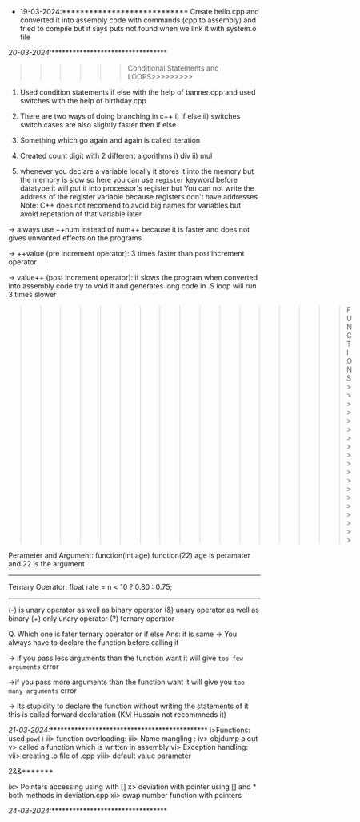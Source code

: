 * 19-03-2024:****************************
 Create hello.cpp and converted it into assembly code with commands (cpp to assembly) and tried to compile but it says puts not found when we link it with system.o file

  
*20-03-2024:********************************** 

>>>>>>Conditional Statements and LOOPS>>>>>>>>>

1. Used condition statements if else with the help of banner.cpp and used switches with the help of birthday.cpp

2. There are two ways of doing branching in c++ i) if else ii) switches
   switch cases are also slightly faster then if else

3. Something which go again and again is called iteration

4. Created count digit with 2 different algorithms i) div ii) mul

5. whenever you declare a variable locally it stores it into the memory but the memory is slow so here you can use `register` keyword before datatype it will put it into processor's register but You can not write the address of the register variable because registers don't have addresses 
Note: C++ does not recomend to avoid big names for variables but avoid repetation of that variable later 

-> always use ++num instead of num++ because it is faster and does not gives unwanted effects on the programs 

->  ++value (pre increment operator): 3 times faster than post increment operator

-> value++ (post increment operator): it slows the program when converted into assembly code try to void it and generates long code in .S  loop will run 3 times slower


>>>>>>>>>>>>>>>>>FUNCTIONS>>>>>>>>>>>>>>>>>>>

Perameter and Argument:
function(int age)
function(22)
age is peramater and 22 is the argument
_________________________________________________

Ternary Operator: 
float rate = n < 10 ? 0.80 : 0.75;

__________________________________________________
(-) is unary operator as well as binary operator
(&) unary operator as well as binary
(+) only unary operator
(?) ternary operator 

Q. Which one is fater ternary operator or if else
Ans:  it is same
-> You always have to declare the function before calling it

-> if you pass less arguments than the function want it will give `too few arguments` error

->if you pass more arguments than the function want it will give you `too many arguments` error


-> its stupidity to declare the function without writing the statements of it this is called forward declaration (KM Hussain not recommneds it)



*21-03-2024:**********************************************
i>Functions: 
used `pow()` 
ii> function overloading:
iii> Name mangling : 
iv> objdump a.out
v> called a function which is written in assembly
vi> Exception handling: 
vii> creating .o file of .cpp
viii> default value parameter

2&&*******

ix> Pointers accessing using with []
x> deviation with pointer using [] and * both methods in deviation.cpp
xi> swap number function with pointers 



*24-03-2024:********************************** 






